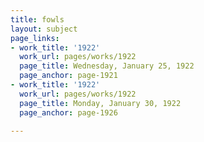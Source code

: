```yaml
---
title: fowls
layout: subject
page_links:
- work_title: '1922'
  work_url: pages/works/1922
  page_title: Wednesday, January 25, 1922
  page_anchor: page-1921
- work_title: '1922'
  work_url: pages/works/1922
  page_title: Monday, January 30, 1922
  page_anchor: page-1926

---
```

